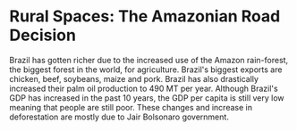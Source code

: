 # Rural Spaces: The Amazonian Road Decision

Brazil has gotten richer due to the increased use of the Amazon rain-forest, the biggest forest in the world, for agriculture. Brazil's biggest exports are chicken, beef, soybeans, maize and pork. Brazil has also drastically increased their palm oil production to 490 MT per year. Although Brazil's GDP has increased in the past 10 years, the GDP per capita is still very low meaning that people are still poor. These changes and increase in deforestation are mostly due to Jair Bolsonaro government. 

